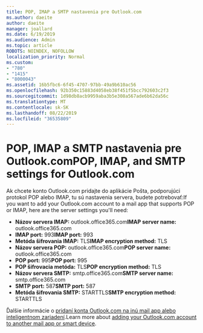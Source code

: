 ```yaml
---
title: POP, IMAP a SMTP nastavenia pre Outlook.com
ms.author: daeite
author: daeite
manager: joallard
ms.date: 6/19/2019
ms.audience: Admin
ms.topic: article
ROBOTS: NOINDEX, NOFOLLOW
localization_priority: Normal
ms.custom:
- "780"
- "1415"
- "8000043"
ms.assetid: 16b5fbc6-6f45-4707-97bb-49a9b610ac56
ms.openlocfilehash: 92b350c15883d4058eb38f451f5bcc792603c2f3
ms.sourcegitcommit: 1d98db8acb9959aba3b5e308a567ade6b62da56c
ms.translationtype: MT
ms.contentlocale: sk-SK
ms.lasthandoff: 08/22/2019
ms.locfileid: "36535809"
---
```

# <a name="pop-imap-and-smtp-settings-for-outlookcom"></a><span data-ttu-id="6a9e2-102">POP, IMAP a SMTP nastavenia pre Outlook.com</span><span class="sxs-lookup"><span data-stu-id="6a9e2-102">POP, IMAP, and SMTP settings for Outlook.com</span></span>

<span data-ttu-id="6a9e2-103">Ak chcete konto Outlook.com pridajte do aplikácie Pošta, podporujúci protokol POP alebo IMAP, tu sú nastavenia servera, budete potrebovať:</span><span class="sxs-lookup"><span data-stu-id="6a9e2-103">If you want to add your Outlook.com account to a mail app that supports POP or IMAP, here are the server settings you'll need:</span></span>
  
- <span data-ttu-id="6a9e2-104">**Názov servera IMAP:** outlook.office365.com</span><span class="sxs-lookup"><span data-stu-id="6a9e2-104">**IMAP server name:** outlook.office365.com</span></span>
- <span data-ttu-id="6a9e2-105">**IMAP port:** 993</span><span class="sxs-lookup"><span data-stu-id="6a9e2-105">**IMAP port:** 993</span></span>
- <span data-ttu-id="6a9e2-106">**Metóda šifrovania IMAP:** TLS</span><span class="sxs-lookup"><span data-stu-id="6a9e2-106">**IMAP encryption method:** TLS</span></span>
- <span data-ttu-id="6a9e2-107">**Názov servera POP:** outlook.office365.com</span><span class="sxs-lookup"><span data-stu-id="6a9e2-107">**POP server name:** outlook.office365.com</span></span>  
- <span data-ttu-id="6a9e2-108">**POP port:** 995</span><span class="sxs-lookup"><span data-stu-id="6a9e2-108">**POP port:** 995</span></span>  
- <span data-ttu-id="6a9e2-109">**POP šifrovacia metóda:** TLS</span><span class="sxs-lookup"><span data-stu-id="6a9e2-109">**POP encryption method:** TLS</span></span>  
- <span data-ttu-id="6a9e2-110">**Názov servera SMTP:** smtp.office365.com</span><span class="sxs-lookup"><span data-stu-id="6a9e2-110">**SMTP server name:** smtp.office365.com</span></span>
- <span data-ttu-id="6a9e2-111">**SMTP port:** 587</span><span class="sxs-lookup"><span data-stu-id="6a9e2-111">**SMTP port:** 587</span></span>
- <span data-ttu-id="6a9e2-112">**Metóda šifrovania SMTP:** STARTTLS</span><span class="sxs-lookup"><span data-stu-id="6a9e2-112">**SMTP encryption method:** STARTTLS</span></span>

<span data-ttu-id="6a9e2-113">Ďalšie informácie o [pridaní konta Outlook.com na inú mail app alebo inteligentnom zariadení](https://support.office.com/article/73f3b178-0009-41ae-aab1-87b80fa94970?wt.mc_id=Office_Outlook_com_Alchemy).</span><span class="sxs-lookup"><span data-stu-id="6a9e2-113">Learn more about [adding your Outlook.com account to another mail app or smart device](https://support.office.com/article/73f3b178-0009-41ae-aab1-87b80fa94970?wt.mc_id=Office_Outlook_com_Alchemy).</span></span>
